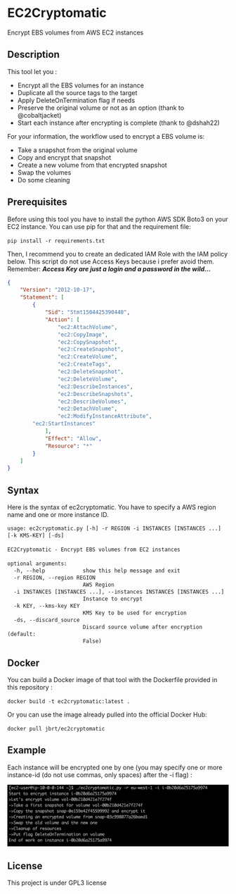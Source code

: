 # EC2Cryptomatic

Encrypt EBS volumes from AWS EC2 instances

## Description

This tool let you :
- Encrypt all the EBS volumes for an instance
- Duplicate all the source tags to the target
- Apply DeleteOnTermination flag if needs
- Preserve the original volume or not as an option (thank to @cobaltjacket)
- Start each instance after encrypting is complete (thank to @dshah22)

For your information, the workflow used to encrypt a EBS volume is:
- Take a snapshot from the original volume
- Copy and encrypt that snapshot
- Create a new volume from that encrypted snapshot
- Swap the volumes
- Do some cleaning

## Prerequisites

Before using this tool you have to install the python AWS SDK Boto3 on your
EC2 instance. You can use pip for that and the requirement file:

`pip install -r requirements.txt`

Then, I recommend you to create an dedicated IAM Role with the IAM policy
below. This script do not use Access Keys because i prefer avoid them.
Remember: ***Access Key are just a login and a password in the wild...***

```json
{
    "Version": "2012-10-17",
    "Statement": [
        {
            "Sid": "Stmt1504425390448",
            "Action": [
                "ec2:AttachVolume",
                "ec2:CopyImage",
                "ec2:CopySnapshot",
                "ec2:CreateSnapshot",
                "ec2:CreateVolume",
                "ec2:CreateTags",
                "ec2:DeleteSnapshot",
                "ec2:DeleteVolume",
                "ec2:DescribeInstances",
                "ec2:DescribeSnapshots",
                "ec2:DescribeVolumes",
                "ec2:DetachVolume",
                "ec2:ModifyInstanceAttribute",
		"ec2:StartInstances"
            ],
            "Effect": "Allow",
            "Resource": "*"
        }
    ]
}

```

## Syntax

Here is the syntax of ec2cryptomatic. You have to specify a AWS region name
and one or more instance ID.

```
usage: ec2cryptomatic.py [-h] -r REGION -i INSTANCES [INSTANCES ...] [-k KMS-KEY] [-ds]

EC2Cryptomatic - Encrypt EBS volumes from EC2 instances

optional arguments:
  -h, --help            show this help message and exit
  -r REGION, --region REGION
                        AWS Region
  -i INSTANCES [INSTANCES ...], --instances INSTANCES [INSTANCES ...]
                        Instance to encrypt
  -k KEY, --kms-key KEY 
                        KMS Key to be used for encryption
  -ds, --discard_source
                        Discard source volume after encryption (default:
                        False)
```

## Docker

You can build a Docker image of that tool with the Dockerfile provided in 
this repository :

`docker build -t ec2cryptomatic:latest .`

Or you can use the image already pulled into the official Docker Hub:

`docker pull jbrt/ec2cryptomatic`

## Example

Each instance will be encrypted one by one (you may specify one or more
instance-id (do not use commas, only spaces) after the -i flag) :

![example](ec2cryptomatic.png)

## License

This project is under GPL3 license
